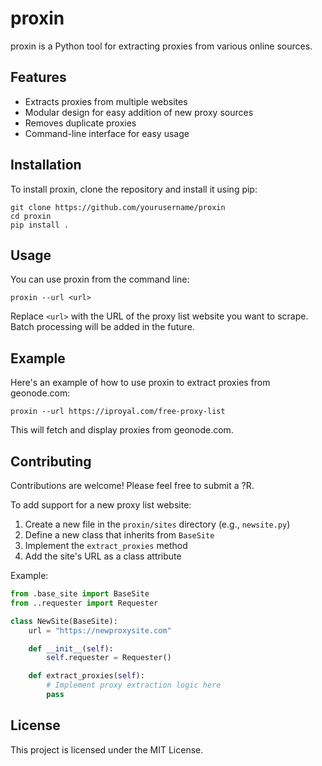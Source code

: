 # proxin

proxin is a Python tool for extracting proxies from various online sources.

## Features

- Extracts proxies from multiple websites
- Modular design for easy addition of new proxy sources
- Removes duplicate proxies
- Command-line interface for easy usage

## Installation

To install proxin, clone the repository and install it using pip:

```
git clone https://github.com/yourusername/proxin
cd proxin
pip install .
```

## Usage

You can use proxin from the command line:

```
proxin --url <url>
```

Replace `<url>` with the URL of the proxy list website you want to scrape. Batch processing will be added in the future.

## Example

Here's an example of how to use proxin to extract proxies from geonode.com:

```
proxin --url https://iproyal.com/free-proxy-list
```

This will fetch and display proxies from geonode.com.

## Contributing

Contributions are welcome! Please feel free to submit a ?R.

To add support for a new proxy list website:

1. Create a new file in the `proxin/sites` directory (e.g., `newsite.py`)
2. Define a new class that inherits from `BaseSite`
3. Implement the `extract_proxies` method
4. Add the site's URL as a class attribute

Example:

```python
from .base_site import BaseSite
from ..requester import Requester

class NewSite(BaseSite):
    url = "https://newproxysite.com"

    def __init__(self):
        self.requester = Requester()

    def extract_proxies(self):
        # Implement proxy extraction logic here
        pass
```

## License

This project is licensed under the MIT License.